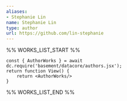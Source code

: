 ```yaml
---
aliases:
- Stephanie Lin
name: Stephanie Lin
type: author
url: https://github.com/lin-stephanie
---
```



%% WORKS_LIST_START %%

```datacorejsx
const { AuthorWorks } = await dc.require('basement/datacore/authors.jsx');
return function View() {
    return <AuthorWorks/>
}
```
%% WORKS_LIST_END %%